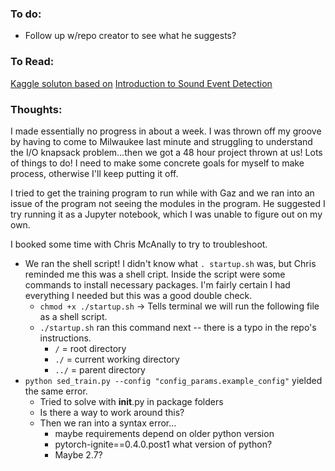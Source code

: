 
### To do:
- Follow up w/repo creator to see what he suggests?
### To Read:
[Kaggle soluton based on](https://arxiv.org/abs/1912.10211)
[Introduction to Sound Event Detection](https://www.kaggle.com/hidehisaarai1213/introduction-to-sound-event-detection)

### Thoughts:
I made essentially no progress in about a week. I was thrown off my groove by having to come to Milwaukee last minute and struggling to understand the I/O knapsack problem...then we got a 48 hour project thrown at us! Lots of things to do! I need to make some concrete goals for myself to make process, otherwise I'll keep putting it off. 

I tried to get the training program to run while with Gaz and we ran into an issue of the program not seeing the modules in the program. He suggested I try running it as a Jupyter notebook, which I was unable to figure out on my own. 

I booked some time with Chris McAnally to try to troubleshoot.
- We ran the shell script! I didn't know what `. startup.sh` was, but Chris reminded me this was a shell cript. Inside the script were some commands to install necessary packages. I'm fairly certain I had everything I needed but this was a good double check. 
  - `chmod +x ./startup.sh` -> Tells terminal we will run the following file as a shell script. 
  - `./startup.sh` ran this command next -- there is a typo in the repo's instructions.
    - `/` = root directory
    - `./` = current working directory
    - `../` = parent directory 
- `python sed_train.py --config "config_params.example_config"` yielded the same error. 
    - Tried to solve with __init__.py in package folders
    - Is there a way to work around this?
  - Then we ran into a syntax error...
    - maybe requirements depend on older python version
    - pytorch-ignite==0.4.0.post1 what version of python? 
    - Maybe 2.7?




